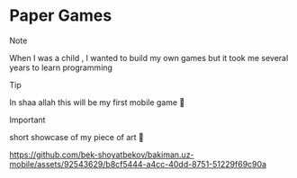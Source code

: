 # Paper Games
> [!NOTE]
> When I was a child , I wanted to build my own games but it took me several years to learn programming

> [!TIP]
> In shaa allah this will be my first mobile game 🙂


> [!IMPORTANT]
>  short showcase of my piece of art 🙂



https://github.com/bek-shoyatbekov/bakiman.uz-mobile/assets/92543629/b8cf5444-a4cc-40dd-8751-51229f69c90a


